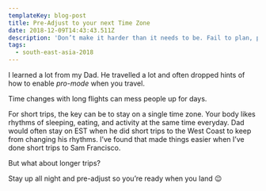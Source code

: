```yaml
---
templateKey: blog-post
title: Pre-Adjust to your next Time Zone
date: 2018-12-09T14:43:43.511Z
description: 'Don’t make it harder than it needs to be. Fail to plan, plan to fail. '
tags:
  - south-east-asia-2018
---
```

I learned a lot from my Dad. He travelled a lot and often dropped hints of how to enable *pro-mode* when you travel. 

Time changes with long flights can mess people up for days. 

For short trips, the key can be to stay on a single time zone. Your body likes rhythms of sleeping, eating, and activity at the same time everyday. Dad would often stay on EST when he did short trips to the West Coast to keep from changing his rhythms. I’ve found that made things easier when I’ve done short trips to Sam Francisco.

But what about longer trips?

Stay up all night and pre-adjust so you’re ready when you land 😉 
